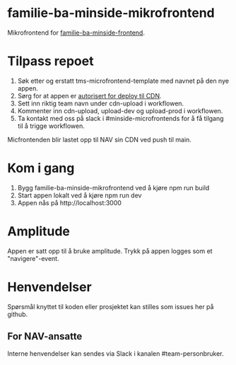 # familie-ba-minside-mikrofrontend

Mikrofrontend for [familie-ba-minside-frontend](https://github.com/navikt/familie-ba-minside-frontend).

# Tilpass repoet

1. Søk etter og erstatt tms-microfrontend-template med navnet på den nye appen.
2. Sørg for at appen er [autorisert for deploy til CDN](https://doc.nais.io/services/cdn/how-to/upload-assets/?h=cdn#authorize-repository-for-upload).
3. Sett inn riktig team navn under cdn-upload i workflowen.
4. Kommenter inn cdn-upload, upload-dev og upload-prod i workflowen.
5. Ta kontakt med oss på slack i #minside-microfrontends for å få tilgang til å trigge workflowen.

Micfrontenden blir lastet opp til NAV sin CDN ved push til main.

# Kom i gang

1. Bygg familie-ba-minside-mikrofrontend ved å kjøre npm run build
2. Start appen lokalt ved å kjøre npm run dev
3. Appen nås på http://localhost:3000

# Amplitude

Appen er satt opp til å bruke amplitude. Trykk på appen logges som et "navigere"-event.

# Henvendelser

Spørsmål knyttet til koden eller prosjektet kan stilles som issues her på github.

## For NAV-ansatte

Interne henvendelser kan sendes via Slack i kanalen #team-personbruker.
